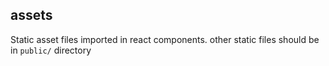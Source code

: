 ## assets
Static asset files imported in react components. other static files should be in `public/` directory
